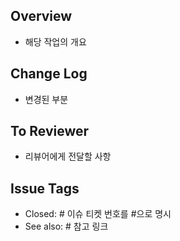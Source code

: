 ## Overview
- 해당 작업의 개요

## Change Log
- 변경된 부분

## To Reviewer
- 리뷰어에게 전달할 사항

## Issue Tags
- Closed: # 이슈 티켓 번호를 #으로 명시
- See also: # 참고 링크